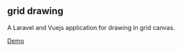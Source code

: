 ## grid drawing
A Laravel and Vuejs application for drawing in grid canvas.

<a href="http://flag.maria-varela.com" target="_blank">Demo</a>